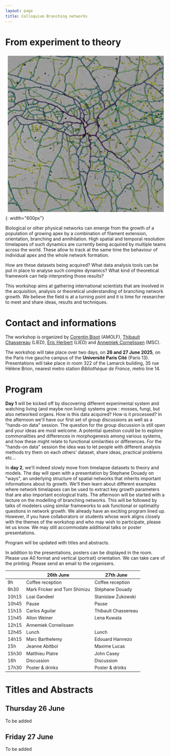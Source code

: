 ```yaml
---
layout: page
title: Colloquium Branching networks
---
```


# From experiment to theory

![*Podospora anserina* thallus growth](/images/Datation_M2WT_210909.jpg){: width="600px"}

 Biological or other physical networks can emerge from the growth of a population of growing apex by a combination of filament extension, orientation, branching and annihilation. High spatial and temporal resolution timelapses of such dynamics are currently being acquired by multiple teams across the world. These allow to track at the same time the behaviour of individual apex and the whole network formation.
 
How are these datasets being acquired? What data analysis tools can be put in place to analyse such complex dynamics? What kind of theoretical framework can help interpreting those results?

This  workshop aims at gathering international scientists that are involved in the acquisition, analysis or theoretical understanding of branching network growth. We believe the field is at a turning point and it is time for researcher to meet and share ideas, results and techniques.  


# Contact and informations

The workshop is organized by [Corentin Bisot](mailto:C.Bisot@amolf.nl) (AMOLF), [Thibault Chassereau](mailto:thibault.chassereau@u-paris.fr) (LIED), [Éric Herbert](mailto:eric.herbert@u-paris.fr) (LIED) and [Annemiek Cornelissen](mailto:annemiek.cornelissen@u-paris.fr) (MSC).

The workshop will take place over two days, on **26 and 27 June 2025**, on the Paris rive gauche campus of the **Université Paris Cité** (Paris 13). Presentations will take place in room 322 of the Lamarck building, 35 rue Hélène Brion, nearest  metro station  *Bibliothèque de France*, metro line 14.


# Program

**Day 1**  will be kicked off by discovering different experimental system and watching living (and maybe non living) systems grow : mosses, fungi, but also networked organs. How is this data acquired? How is it processed? In the afternoon we'll have our first set of group discussions as well as a "hands-on data" session. The question for the group discussion is still open and your ideas are most welcome. A potential question could be to explore commonalities and differences in morphogenesis among various systems, and how these might relate to functional similarities or differences. For the "hands-on data" session the idea was to let people with different analysis methods try them on each others' dataset, share ideas, practical problems etc...

<!--
The first day will be concluded by a lecture by Marc Barthelemy highlighting critical insights from spatial network theory, particularly relevant since all systems studied belong to this category. His talk will provide a strong theoretical foundation for subsequent discussions.
-->

In **day 2**, we'll indeed slowly move from timelapse datasets to theory and models. The day will open with a presentation by Stephane Douady on "ways", an underlying structure of spatial networks that inherits important informations about its growth. We'll then learn about different examples where network timelapses can be used to extract key growth parameters that are also important ecological traits. The afternoon will be started with a lecture on the modelling of branching networks. This will be followed by talks of modelers using similar frameworks to ask functional or optimality questions in network growth.
We already have an exciting program lined up. However, if you have collaborators or students whose work aligns closely with the themes of the workshop and who may wish to participate, please let us know. We may still accommodate additional talks or poster presentations.

Program will be updated with titles and abstracts.

In addition to the presentations, posters can be displayed in the room. Please use A0 format and vertical (portrait) orientation. We can take care of the printing. Please send an email to the organisers.

|           |    26th June            |    27th June            |
|-----------|-------------------------|-------------------------|
|    9h     |   Coffee reception      |    Coffee reception     |
|    9h30   |   Mark Fricker and Tom Shimizu        |    Stéphane Douady      |
|    10h15  |    Loai Gandeel         |    Stanislaw Żukowski   |
|    10h45  |    Pause                |    Pause                |
|    11h15  |    Carlos Aguilar       |    Thibault Chassereau  |
|    11h45  |    Allon Weiner         |    Lena Kuwata          |
|    12h15  |    Annemiek Cornelissen |                         |
|    12h45  |    Lunch                |    Lunch                |
|    14h15  |    Marc Barthelemy      |    Edouard Hannezo      |
|    15h    |    Jeanne Abitbol       |    Maxime Lucas         |
|    15h30  |    Matthieu Platre      |    John Casey           |
|    16h    |    Discussion           |    Discussion           |
|    17h30  |    Poster & drinks      |    Poster & drinks      |


# Titles and Abstracts
## Thursday 26 June 
To be added
## Friday 27 June
To be added



<!---

comment
-->
